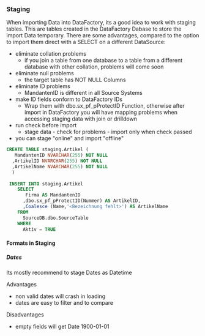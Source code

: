 

### Staging
When importing Data into DataFactory, its a good idea to work with staging tables. 
This are tables created in the DataFactory Dabase to store the import Data temporary.
There are some advantages, compared to the option to import them direct with a SELECT on a different DataSource:

* eliminate collation problems
    * if you join a table from one database to a table from a different database with other collation, problems will come soon
* eliminate null problems
    * the target table has NOT NULL Columns
* eliminate ID problems
    * MandantenID is different in all Source Systems
* make ID fields conform to DataFactory IDs
    * Wrap them with dbo.sx_pf_pProtectID Function, otherwise after import in DataFactory you will have mapping problems when accessing staging data with join or drilldown
* run check before import 
    * stage data - check for problems - import only when check passed
* you can stage "online" and import "offline"

````SQL
CREATE TABLE staging.Artikel (
   MandantenID NVARCHAR(255) NOT NULL
  ,ArtikelID NVARCHAR(255) NOT NULL
  ,ArtikelName NVARCHAR(255) NOT NULL
  )
  
 INSERT INTO staging.Artikel
    SELECT 
       Firma AS MandantenID
      ,dbo.sx_pf_pProtectID(Nummer) AS ArtikelID,
      ,Coalesce (Name,'<Bezeichnung fehlt>') AS ArtikelName
    FROM 
      SourceDB.dbo.SourceTable
    WHERE
      Aktiv = TRUE
````
 
#### Formats in Staging
 
##### Dates
Its mostly recommend to stage Dates as Datetime  
  
Advantages
* non valid dates will crash in loading
* dates are easy to filter and to compare
 
Disadvantages
* empty fields will get Date 1900-01-01
 
  
